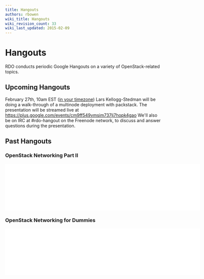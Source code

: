 ```yaml
---
title: Hangouts
authors: rbowen
wiki_title: Hangouts
wiki_revision_count: 33
wiki_last_updated: 2015-02-09
---
```


# Hangouts

RDO conducts periodic Google Hangouts on a variety of OpenStack-related topics.

## Upcoming Hangouts

February 27th, 10am EST ([in your timezone](http://www.timeanddate.com/worldclock/fixedtime.html?iso=20140227T1500)) Lars Kellogg-Stedman will be doing a walk-through of a multinode deployment with packstack. The presentation will be streamed live at <https://plus.google.com/events/cm9ff549vmsim737lj7hopk4gao> We'll also be on IRC at #rdo-hangout on the Freenode network, to discuss and answer questions during the presentation.

## Past Hangouts

### OpenStack Networking Part II

<iframe width="630" src="//youtube.com/embed/wEa_8ESxPAY" frameborder="0" align="center" allowfullscreen="true"> </iframe>

### OpenStack Networking for Dummies

<iframe width="630" src="//youtube.com/embed/afImoFeuDnY" frameborder="0" align="center" allowfullscreen="true"> </iframe>
